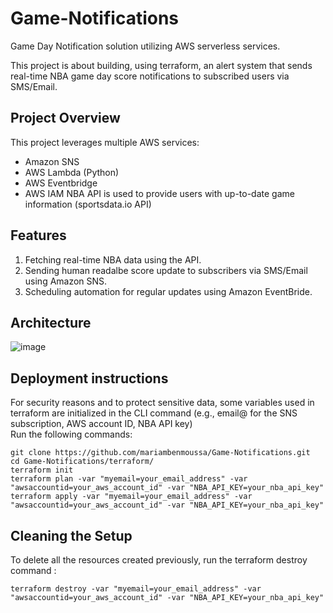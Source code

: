 # Game-Notifications
Game Day Notification solution utilizing AWS serverless services.  

This project is about building, using terraform, an alert system that sends real-time NBA game day score notifications to subscribed users via SMS/Email.   
## Project Overview
This project leverages multiple AWS services: 
- Amazon SNS
- AWS Lambda (Python) 
- AWS Eventbridge 
- AWS IAM
NBA API is used to provide users with up-to-date game information (sportsdata.io API) 

## Features 
1) Fetching real-time NBA data using the API.  
2) Sending human readalbe score update to subscribers via SMS/Email using Amazon SNS.  
3) Scheduling automation for regular updates using Amazon EventBride. 

## Architecture 

![image](https://github.com/user-attachments/assets/8db27e00-1fbe-4671-bad7-18b56f033917)


## Deployment instructions

For security reasons and to protect sensitive data, some variables used in terraform are initialized in the CLI command (e.g., email@ for the SNS subscription, AWS account ID, NBA API key)  
Run the following commands:  

```
git clone https://github.com/mariambenmoussa/Game-Notifications.git
cd Game-Notifications/terraform/  
terraform init  
terraform plan -var "myemail=your_email_address" -var "awsaccountid=your_aws_account_id" -var "NBA_API_KEY=your_nba_api_key"  
terraform apply -var "myemail=your_email_address" -var "awsaccountid=your_aws_account_id" -var "NBA_API_KEY=your_nba_api_key"  
```

## Cleaning the Setup  

To delete all the resources created previously, run the terraform destroy command :   
```  
terraform destroy -var "myemail=your_email_address" -var "awsaccountid=your_aws_account_id" -var "NBA_API_KEY=your_nba_api_key"  
```
